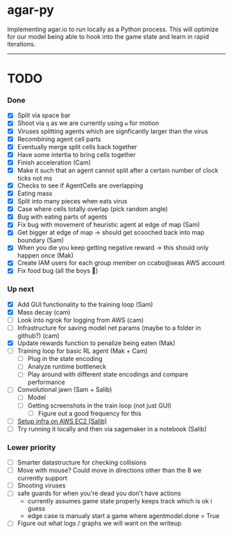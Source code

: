# agar-py

Implementing agar.io to run locally as a Python process. This will optimize for our model being able to hook into the game state and learn in rapid iterations.

---

# TODO

### Done

- [x] Split via space bar
- [x] Shoot via `q` as we are currently using `w` for motion
- [x] Viruses splitting agents which are signficantly larger than the virus
- [x] Recombining agent cell parts
- [x] Eventually merge split cells back together
- [x] Have some intertia to bring cells together
- [x] Finish acceleration (Cam)
- [x] Make it such that an agent cannot split after a certain number of clock ticks not ms
- [x] Checks to see if AgentCells are overlapping
- [x] Eating mass
- [x] Split into many pieces when eats virus
- [x] Case where cells totally overlap (pick random angle)
- [x] Bug with eating parts of agents
- [x] Fix bug with movement of heuristic agent at edge of map (Sam)
- [x] Get bigger at edge of map -> should get scooched back into map boundary (Sam)
- [x] When you die you keep getting negative reward -> this should only happen once (Mak)
- [x] Create IAM users for each group member on ccabo@seas AWS account
- [x] Fix food bug (all the boys 😤)

### Up next

- [x] Add GUI functionality to the training loop (Sam)
- [x] Mass decay (cam)
- [ ] Look into ngrok for logging from AWS (cam)
- [ ] Infrastructure for saving model net params (maybe to a folder in github?) (cam)
- [x] Update rewards function to penalize being eaten (Mak)
- [ ] Training loop for basic RL agent (Mak + Cam)
  - [ ] Plug in the state encoding
  - [ ] Analyze runtime bottleneck
  - [ ] Play around with different state encodings and compare performance
- [ ] Convolutional jawn (Sam + Salib)
  - [ ] Model
  - [ ] Getting screenshots in the train loop (not just GUI)
    - [ ] Figure out a good frequency for this
- [ ] [Setup infra on AWS EC2 (Salib)](https://piazza.com/class/k58sba3uizm5md?cid=600)
- [ ] Try running it locally and then via sagemaker in a notebook (Salib)

### Lower priority

- [ ] Smarter datastructure for checking collisions
- [ ] Move with mouse? Could move in directions other than the 8 we currently support
- [ ] Shooting viruses
- [ ] safe guards for when you're dead you don't have actions
  - currently assumes game state properly keeps track which is ok i guess
  - edge case is manualy start a game where agentmodel.done = True
- [ ] Figure out what logs / graphs we will want on the writeup
